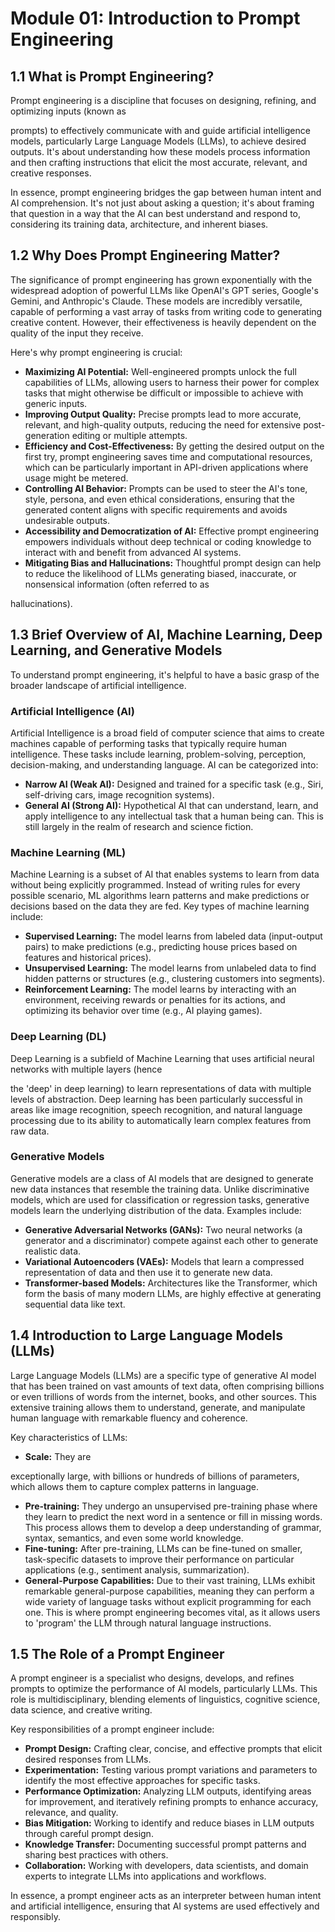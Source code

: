 # Module 01: Introduction to Prompt Engineering

## 1.1 What is Prompt Engineering?

Prompt engineering is a discipline that focuses on designing, refining, and optimizing inputs (known as 


prompts) to effectively communicate with and guide artificial intelligence models, particularly Large Language Models (LLMs), to achieve desired outputs. It's about understanding how these models process information and then crafting instructions that elicit the most accurate, relevant, and creative responses.

In essence, prompt engineering bridges the gap between human intent and AI comprehension. It's not just about asking a question; it's about framing that question in a way that the AI can best understand and respond to, considering its training data, architecture, and inherent biases.

## 1.2 Why Does Prompt Engineering Matter?

The significance of prompt engineering has grown exponentially with the widespread adoption of powerful LLMs like OpenAI's GPT series, Google's Gemini, and Anthropic's Claude. These models are incredibly versatile, capable of performing a vast array of tasks from writing code to generating creative content. However, their effectiveness is heavily dependent on the quality of the input they receive.

Here's why prompt engineering is crucial:

*   **Maximizing AI Potential:** Well-engineered prompts unlock the full capabilities of LLMs, allowing users to harness their power for complex tasks that might otherwise be difficult or impossible to achieve with generic inputs.
*   **Improving Output Quality:** Precise prompts lead to more accurate, relevant, and high-quality outputs, reducing the need for extensive post-generation editing or multiple attempts.
*   **Efficiency and Cost-Effectiveness:** By getting the desired output on the first try, prompt engineering saves time and computational resources, which can be particularly important in API-driven applications where usage might be metered.
*   **Controlling AI Behavior:** Prompts can be used to steer the AI's tone, style, persona, and even ethical considerations, ensuring that the generated content aligns with specific requirements and avoids undesirable outputs.
*   **Accessibility and Democratization of AI:** Effective prompt engineering empowers individuals without deep technical or coding knowledge to interact with and benefit from advanced AI systems.
*   **Mitigating Bias and Hallucinations:** Thoughtful prompt design can help to reduce the likelihood of LLMs generating biased, inaccurate, or nonsensical information (often referred to as 


hallucinations).

## 1.3 Brief Overview of AI, Machine Learning, Deep Learning, and Generative Models

To understand prompt engineering, it's helpful to have a basic grasp of the broader landscape of artificial intelligence.

### Artificial Intelligence (AI)

Artificial Intelligence is a broad field of computer science that aims to create machines capable of performing tasks that typically require human intelligence. These tasks include learning, problem-solving, perception, decision-making, and understanding language. AI can be categorized into:

*   **Narrow AI (Weak AI):** Designed and trained for a specific task (e.g., Siri, self-driving cars, image recognition systems).
*   **General AI (Strong AI):** Hypothetical AI that can understand, learn, and apply intelligence to any intellectual task that a human being can. This is still largely in the realm of research and science fiction.

### Machine Learning (ML)

Machine Learning is a subset of AI that enables systems to learn from data without being explicitly programmed. Instead of writing rules for every possible scenario, ML algorithms learn patterns and make predictions or decisions based on the data they are fed. Key types of machine learning include:

*   **Supervised Learning:** The model learns from labeled data (input-output pairs) to make predictions (e.g., predicting house prices based on features and historical prices).
*   **Unsupervised Learning:** The model learns from unlabeled data to find hidden patterns or structures (e.g., clustering customers into segments).
*   **Reinforcement Learning:** The model learns by interacting with an environment, receiving rewards or penalties for its actions, and optimizing its behavior over time (e.g., AI playing games).

### Deep Learning (DL)

Deep Learning is a subfield of Machine Learning that uses artificial neural networks with multiple layers (hence 


the 'deep' in deep learning) to learn representations of data with multiple levels of abstraction. Deep learning has been particularly successful in areas like image recognition, speech recognition, and natural language processing due to its ability to automatically learn complex features from raw data.

### Generative Models

Generative models are a class of AI models that are designed to generate new data instances that resemble the training data. Unlike discriminative models, which are used for classification or regression tasks, generative models learn the underlying distribution of the data. Examples include:

*   **Generative Adversarial Networks (GANs):** Two neural networks (a generator and a discriminator) compete against each other to generate realistic data.
*   **Variational Autoencoders (VAEs):** Models that learn a compressed representation of data and then use it to generate new data.
*   **Transformer-based Models:** Architectures like the Transformer, which form the basis of many modern LLMs, are highly effective at generating sequential data like text.

## 1.4 Introduction to Large Language Models (LLMs)

Large Language Models (LLMs) are a specific type of generative AI model that has been trained on vast amounts of text data, often comprising billions or even trillions of words from the internet, books, and other sources. This extensive training allows them to understand, generate, and manipulate human language with remarkable fluency and coherence.

Key characteristics of LLMs:

*   **Scale:** They are 


exceptionally large, with billions or hundreds of billions of parameters, which allows them to capture complex patterns in language.
*   **Pre-training:** They undergo an unsupervised pre-training phase where they learn to predict the next word in a sentence or fill in missing words. This process allows them to develop a deep understanding of grammar, syntax, semantics, and even some world knowledge.
*   **Fine-tuning:** After pre-training, LLMs can be fine-tuned on smaller, task-specific datasets to improve their performance on particular applications (e.g., sentiment analysis, summarization).
*   **General-Purpose Capabilities:** Due to their vast training, LLMs exhibit remarkable general-purpose capabilities, meaning they can perform a wide variety of language tasks without explicit programming for each one. This is where prompt engineering becomes vital, as it allows users to 'program' the LLM through natural language instructions.

## 1.5 The Role of a Prompt Engineer

A prompt engineer is a specialist who designs, develops, and refines prompts to optimize the performance of AI models, particularly LLMs. This role is multidisciplinary, blending elements of linguistics, cognitive science, data science, and creative writing.

Key responsibilities of a prompt engineer include:

*   **Prompt Design:** Crafting clear, concise, and effective prompts that elicit desired responses from LLMs.
*   **Experimentation:** Testing various prompt variations and parameters to identify the most effective approaches for specific tasks.
*   **Performance Optimization:** Analyzing LLM outputs, identifying areas for improvement, and iteratively refining prompts to enhance accuracy, relevance, and quality.
*   **Bias Mitigation:** Working to identify and reduce biases in LLM outputs through careful prompt design.
*   **Knowledge Transfer:** Documenting successful prompt patterns and sharing best practices with others.
*   **Collaboration:** Working with developers, data scientists, and domain experts to integrate LLMs into applications and workflows.

In essence, a prompt engineer acts as an interpreter between human intent and artificial intelligence, ensuring that AI systems are used effectively and responsibly.



